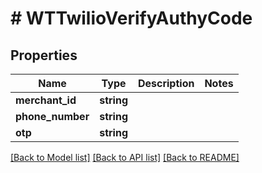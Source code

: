 # # WTTwilioVerifyAuthyCode

## Properties

Name | Type | Description | Notes
------------ | ------------- | ------------- | -------------
**merchant_id** | **string** |  |
**phone_number** | **string** |  |
**otp** | **string** |  |

[[Back to Model list]](../../README.md#models) [[Back to API list]](../../README.md#endpoints) [[Back to README]](../../README.md)
